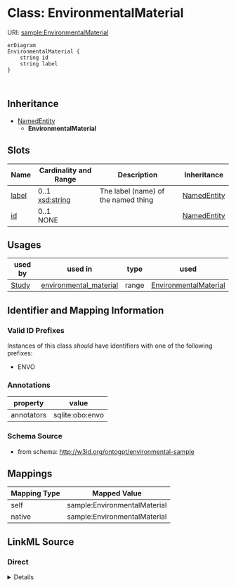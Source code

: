 # Class: EnvironmentalMaterial



URI: [sample:EnvironmentalMaterial](http://w3id.org/ontogpt/environmental-sample/EnvironmentalMaterial)


```mermaid
erDiagram
EnvironmentalMaterial {
    string id  
    string label  
}



```




## Inheritance
* [NamedEntity](NamedEntity.md)
    * **EnvironmentalMaterial**



## Slots

| Name | Cardinality and Range | Description | Inheritance |
| ---  | --- | --- | --- |
| [label](label.md) | 0..1 <br/> [xsd:string](xsd:string) | The label (name) of the named thing | [NamedEntity](NamedEntity.md) |
| [id](id.md) | 0..1 <br/> NONE |  | [NamedEntity](NamedEntity.md) |





## Usages

| used by | used in | type | used |
| ---  | --- | --- | --- |
| [Study](Study.md) | [environmental_material](environmental_material.md) | range | [EnvironmentalMaterial](EnvironmentalMaterial.md) |






## Identifier and Mapping Information


### Valid ID Prefixes

Instances of this class *should* have identifiers with one of the following prefixes:

* ENVO






### Annotations

| property | value |
| --- | --- |
| annotators | sqlite:obo:envo |



### Schema Source


* from schema: http://w3id.org/ontogpt/environmental-sample





## Mappings

| Mapping Type | Mapped Value |
| ---  | ---  |
| self | sample:EnvironmentalMaterial |
| native | sample:EnvironmentalMaterial |


## LinkML Source

<!-- TODO: investigate https://stackoverflow.com/questions/37606292/how-to-create-tabbed-code-blocks-in-mkdocs-or-sphinx -->

### Direct

<details>
```yaml
name: EnvironmentalMaterial
id_prefixes:
- ENVO
annotations:
  annotators:
    tag: annotators
    value: sqlite:obo:envo
from_schema: http://w3id.org/ontogpt/environmental-sample
rank: 1000
is_a: NamedEntity

```
</details>

### Induced

<details>
```yaml
name: EnvironmentalMaterial
id_prefixes:
- ENVO
annotations:
  annotators:
    tag: annotators
    value: sqlite:obo:envo
from_schema: http://w3id.org/ontogpt/environmental-sample
rank: 1000
is_a: NamedEntity
attributes:
  id:
    name: id
    annotations:
      prompt.skip:
        tag: prompt.skip
        value: 'true'
    description: A unique identifier for the named entity
    comments:
    - this is populated during the grounding and normalization step
    from_schema: http://w3id.org/ontogpt/core
    rank: 1000
    identifier: true
    alias: id
    owner: EnvironmentalMaterial
    domain_of:
    - NamedEntity
    - Publication
    range: string
  label:
    name: label
    description: The label (name) of the named thing
    from_schema: http://w3id.org/ontogpt/core
    aliases:
    - name
    rank: 1000
    alias: label
    owner: EnvironmentalMaterial
    domain_of:
    - NamedEntity
    range: string

```
</details>
